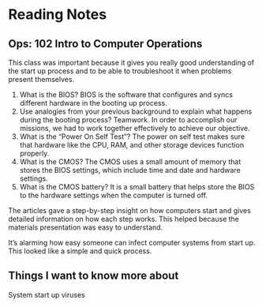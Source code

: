# Reading Notes

## Ops: 102 Intro to Computer Operations

This class was important because it gives you really good understanding of the start up process and to be able to troubleshoot it when problems present themselves.

1.	What is the BIOS? BIOS is the software that configures and syncs different hardware  in the booting up process.
2.	Use analogies from your previous background to explain what happens during the booting process? Teamwork. In order to accomplish our missions, we had to work together effectively to achieve our objective.
3.	What is the “Power On Self Test”? The power on self test makes sure that hardware like the CPU, RAM, and other storage devices function properly.
4.	What is the CMOS? The CMOS uses a small amount of memory that stores the BIOS settings, which include time and date and hardware settings.
5.	What is the CMOS battery? It is a small battery that helps store the BIOS to the hardware settings when the computer is turned off.

The articles gave a step-by-step insight on how computers start and gives detailed information on how each step works. This helped because the materials presentation was easy to understand.

It’s alarming how easy someone can infect computer systems from start up. This looked like a simple and quick process.

## Things I want to know more about
System start up viruses
